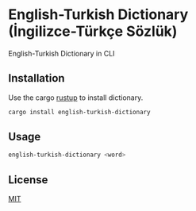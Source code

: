 # English-Turkish Dictionary (İngilizce-Türkçe Sözlük)

English-Turkish Dictionary in CLI

## Installation

Use the cargo [rustup](https://rustup.rs/) to install dictionary.

```bash
cargo install english-turkish-dictionary
```

## Usage

```bash
english-turkish-dictionary <word>
```

## License

[MIT](https://choosealicense.com/licenses/mit/)
